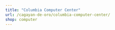```yaml
---
title: "Columbia Computer Center"
url: /cagayan-de-oro/columbia-computer-center/
shop: computer
---
```

